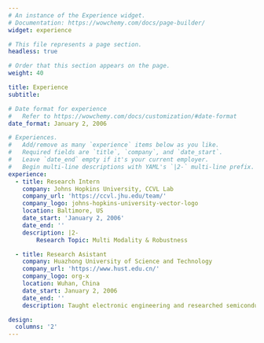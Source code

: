 ```yaml
---
# An instance of the Experience widget.
# Documentation: https://wowchemy.com/docs/page-builder/
widget: experience

# This file represents a page section.
headless: true

# Order that this section appears on the page.
weight: 40

title: Experience
subtitle:

# Date format for experience
#   Refer to https://wowchemy.com/docs/customization/#date-format
date_format: January 2, 2006

# Experiences.
#   Add/remove as many `experience` items below as you like.
#   Required fields are `title`, `company`, and `date_start`.
#   Leave `date_end` empty if it's your current employer.
#   Begin multi-line descriptions with YAML's `|2-` multi-line prefix.
experience:
  - title: Research Intern
    company: Johns Hopkins University, CCVL Lab
    company_url: 'https://ccvl.jhu.edu/team/'
    company_logo: johns-hopkins-university-vector-logo
    location: Baltimore, US
    date_start: 'January 2, 2006'
    date_end: ''
    description: |2-
        Research Topic: Multi Modality & Robustness

  - title: Research Asistant
    company: Huazhong University of Science and Technology
    company_url: 'https://www.hust.edu.cn/'
    company_logo: org-x
    location: Wuhan, China
    date_start: January 2, 2006
    date_end: ''
    description: Taught electronic engineering and researched semiconductor physics.

design:
  columns: '2'
---
```

